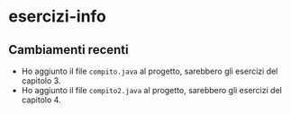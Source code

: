# esercizi-info
## Cambiamenti recenti

- Ho aggiunto il file `compito.java` al progetto, sarebbero gli esercizi del capitolo 3.
- Ho aggiunto il file `compito2.java` al progetto, sarebbero gli esercizi del capitolo 4.
